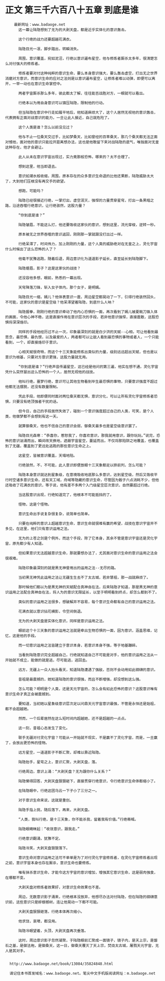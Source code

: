# 正文 第三千六百八十五章 到底是谁
        最新网址：www.badaoge.net
          这一幕让陆隐想到了无为的大剥天盘，都是近乎实体化的意识轰击。
      
          这个行绝的战力还要超越花满衣。
      
          陆隐目光一凛，脚步踏出，转瞬消失。
      
          周围，意识覆盖，宛如泥沼，行绝以意识遍布星空，他与修炼者厮杀太多年，很清楚怎么对付强大的修炼者。
      
          修炼者要对付这种纯粹的意识生命，要么本身意识强大，要么轰击虚空，打出无之世界消磨对方意识，而意识生命的应对之法则是以意识遍布星空，让修炼者难以动弹，即便可以离开，一举一动也在意识生命掌控中。
      
          两者宇宙厮杀那么多年，彼此都太了解，往往能否战胜对方，一眼就可以看出。
      
          行绝本以为用自身意识可以镇压陆隐，限制他的行动。
      
          但当陆隐在意识中行走如履平地后，他知道麻烦大了，这个人居然无视他的意识轰击，代表拥有正面对战意识的能力，一旦让此人接近，自己就危险了。
      
          这个人类是谁？怎么以前没见过？
      
          他与不止一位桑天交过手，比如梦桑天，比如曾经的百草桑天，那几个桑天都无法正面对憾他，面对他的意识只能拉开距离想办法，这也是他敢留下来对战陆隐的底气，唯独面对无皇这种存在，他才会避让。
      
          此人从未在意识宇宙出现过，实力竟那般恐怖，哪来的？太不合理了。
      
          想到这里，他当即退去。
      
          意识如潮水般收缩，周围，原本存在的众多意识生命退的比他还果断，陆隐威胁太大了，大到他们压根没有再交手的欲望。
      
          想跑，可能吗？
      
          陆隐已经很接近行绝，一掌打出，虚空泯灭，强悍的力量贯穿星穹，打出一条黑暗之路，沿途吞噬行绝意识，让行绝骇然，这股力量？
      
          “你到底是谁？”
      
          陆隐皱眉，不能这么打，他还要吸收这家伙的意识，想到这里，流光穿梭，逆转一秒。
      
          原本被无之世界吞噬的意识返回，刚刚那一掌就跟没打出过一样。
      
          行绝呆滞了，时间伟力，加上刚刚的力量，这个人类的威胁绝对在无皇之上，灵化宇宙什么时候出了这么恐怖的人了？
      
          他毫不犹豫逃跑，随着后退，周边意识化为道道影子延长，直至延长到陆隐脚下。
      
          陆隐蹙眉，影子？这是这家伙的战技？
      
          还没容他多想，眼前，熟悉的一幕出现。
      
          天穹降落刀锋，斩入女子体内，那个女子，是明嫣。
      
          陆隐目光一缩，嫣儿？他体表意识一震，周边星空都晃动了一下，引得行绝骇然回头，不可能，这家伙的意识是星空级？他呆滞望着陆隐，到底什么人呐？
      
          陆隐握拳，刚刚行绝的意识牵动了他内心恐惧的一面，再次看到了嫣儿被夏戟刀锋入体的画面，令他心神不稳，这是直接作用在意识层次的手段，若非他意识强悍，直接震散，这股恐惧将深深烙印。
      
          同样的手段他经历过不止一次，印象最深刻的就是白少洪的天赋--心相，可让他看到最思念，最恐惧，最仇恨，以及最爱的人，两者都可以让敌人看到最恐惧的事物或者人，一个只能看到，一个，却直接烙印于意识。
      
          心相天赋很奇特，而这个十三天象能修炼出类似的力量，级别远远超出天赋，但也是以意识为根基，只要对方意识更强，这股力量就无用。
      
          “你到底是谁？”行绝声音传遍星空，这已经是他问的第三遍，他实在想不通，灵化宇宙凭什么突然冒出这么恐怖的一个人，居然无视他的战技。
      
          他叫行绝，噩梦行绝，意识可让其他生物看到毕生最恐惧的事物，只要意识强度不超过他都无法摆脱，还没有数量限制。
      
          凭此手段，他即便同时面对两位桑天都无惧，意识分化，可以让所有灵化宇宙修炼者恐惧，只要没有绝顶强者干扰的话。
      
          但今日，自己的手段居然失效了，碰到一个意识强度超过自己的人类，可笑，是个人类，他做梦都不会想到有这一天。
      
          就算御桑天，他也不信自己的意识会弱，御桑天最多也是星空级意识罢了。
      
          陆隐目光森寒：“恭喜你，惹怒我了，你喜欢意识，那我就用意识，跟你玩玩。”说完，恐怖的意识汹涌而出，瞬间改天换地，遮蔽宇宙星空，蔓延而出，不仅将那陷阱之地覆盖，也覆盖到了无疆，覆盖到了更远处逃跑的那些意识生命之上。
      
          这星空，皆被意识覆盖，天塌地陷。
      
          行绝骇然，不，不可能，此人意识即便放眼十三天象都足以排前列，怎么可能？
      
          陆隐本身意识就达到星象级，在意境吸收地底那么多意识，达到星空级，然后又吸收平行时空诸多意识生命，还有天工域，舟域等隐藏的意识生命，尽管因为骰子六点消耗不少，但他还吸收了花满衣的意识，等于说，他有差不多两个入门级星空层次意识，自然要超过行绝。
      
          当这股意识出现，行绝知道完了，他根本不可能抵挡的了。
      
          怪物，这是个怪物。
      
          意识生命出手说复杂很复杂，说简单也简单。
      
          只要在纯粹的意识上超越意识生命，意识生命就很难有赢的希望，战技在意识宇宙并不多见，在这里，他们只有意识运用之法。
      
          无为的上苍之剑是个例外，而这个手段，除了它本身，其余不管是意识宇宙还是灵化宇宙，原先都少有人知道。
      
          但如果意识无法超越意识生命，那就要想办法了，尤其面对意识生命的意识运用之法会很艰难。
      
          陆隐印象最深刻的就是黑无神曾用出的运用之法--无尽的路。
      
          当初黑无神凭此运用之法让无疆生生去不了太古城，若非慧祖，那一战就麻烦了。
      
          那时候他们都以为是黑无神的天赋配合真神自在法，后来陆隐才知道，那是黑无神的意识运用之法配合真神自在法，将人为的意识无限延长，以至于明明看到终点，却怎么都到不了。
      
          类似的意识运用之法很多，想破解并不容易，每个意识生命都有自己的意识运用之法。
      
          花满衣就以意识拈花横影，令空间倒退。
      
          无为的大剥天盘是实体化意识，同样是意识运用之法。
      
          眼前这个十三天象的意识运用之法就是牵出生物恐惧的一面，因为意识，涵盖思维，记忆，这是他的手段。
      
          而一切意识运用之法皆建立于意识本身，若意识本身不强，等于地基蹦碎。
      
          当看到陆隐意识完全超越自己，行绝就知道自己不可能是对手，他的意识运用之法从一开始就不成立，能做的就是逃，尽可能逃，逃回去。
      
          远方，无疆上一众人抬头看天，知道陆隐遭遇了强敌，否则不会动用如此磅礴的意识。
      
          昔祖是最震撼的，她知道陆隐的意识很强，而且不断增强，却没想到这么强。
      
          怎么可能？明明是个人类，还是天元宇宙的，怎么会有如此恐怖的意识？这股意识唯有意识生命才真正会被震撼到。
      
          要知道，当初她以星象级意识层次足以问鼎天元宇宙意识最强，不管是永恒还是始祖，都不会超越她。
      
          然而，一个后辈居然在这么短时间内超越她，还不是超越的一点点。
      
          这一刻，昔祖心态发生了变化。
      
          联手无疆对付灵化宇宙？可能从一开始就不现实，不是赢不了灵化宇宙，而是，一旦赢了，会放出更恐怖的怪物。
      
          远方星空，一道道影子不断汇聚，却难以靠近陆隐。
      
          陆隐抬手，星穹之上，意识汇聚，大剥天盘，落。
      
          行绝周边，意识上涌：“大剥天盘？无为跟你什么关系？”
      
          陆隐懒得回答，大剥天盘狠狠砸下，直接贯穿行绝意识，令行绝意识生命体都缩小了。
      
          在陆隐眼中，行绝这团乌云一下子小了三分之一。
      
          对于意识生命来说，这就是重创。
      
          陆隐手指上挑，随后落下，再来，大剥天盘。
      
          “人类，我叫行绝，是十三天象，你不能杀我，留着我有价值。”行绝嘶喊。
      
          陆隐眼睛眯起：“收敛意识，跟我走。”
      
          行绝意识翻涌，犹豫不定。
      
          陆隐冷笑，大剥天盘狠狠落下。
      
          意识生命对意识运用之法可不单单是为了对付灵化宇宙修炼者，在灵化宇宙修炼者出现之前，意识宇宙本身也存在厮杀，意识生命也要修炼。
      
          唯有抹杀意识生命，才能令这方宇宙的意识增加，增强其它意识生命，这是弱肉强食，在哪都不变。
      
          大剥天盘对修炼者效果好，对意识生命效果也不差。
      
          周边，无数意识影子涌来，行绝根本没放弃，他想尽办法对付陆隐，但在陆隐的磅礴意识前，这些意识只是蜉蝣撼树，连让他晃动一下都不可能。
      
          大剥天盘狠狠砸落，行绝本体再次缩小。
      
          他求饶，哀嚎，都没用。
      
          陆隐冷眼望着，头顶，大剥天盘再次垂落。
      
          这时，周边意识影子忽然凝聚，于陆隐眼前汇聚成一面镜子，镜子内，是天上宗，是磐石之基，是御法袍，是御桑天，这一日，御桑天覆灭了天上宗，焚烧太古城，屠戮天元宇宙，无人是其对手。
      
      
      http://www.badaoge.net/book/13084/35824848.html
      
      请记住本书首发域名：www.badaoge.net。笔尖中文手机版阅读网址：m.badaoge.net